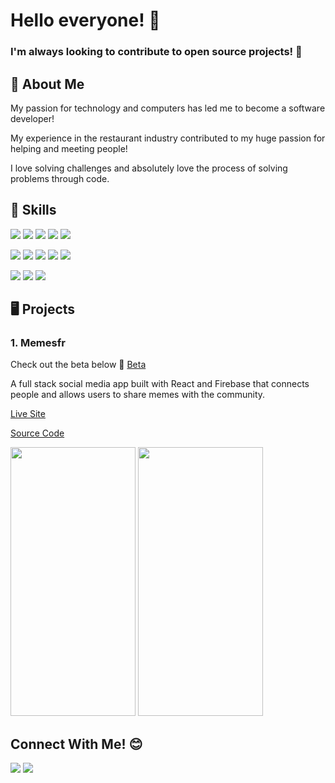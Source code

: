 # Hello everyone! 👋 

### I'm always looking to contribute to open source projects! 💞️

## 👨 About Me
My passion for technology and computers has led me to become a software developer!

My experience in the restaurant industry contributed to my huge passion for helping and meeting people!

I love solving challenges and absolutely love the process of solving problems through code. 

## 🚀 Skills
<a href="https://github.com/reillyjodonnell"><img src="https://img.shields.io/badge/JavaScript-F7DF1E?style=for-the-badge&logo=javascript&logoColor=black" /></a> <a href="https://github.com/reillyjodonnell"><img src="https://img.shields.io/badge/CSS3-1572B6?style=for-the-badge&logo=css3&logoColor=white" /></a> 
<a href="https://github.com/reillyjodonnell"><img src="https://img.shields.io/badge/HTML5-E34F26?style=for-the-badge&logo=html5&logoColor=white" /></a> 
<a href="https://github.com/reillyjodonnell"><img src="https://img.shields.io/badge/React-20232A?style=for-the-badge&logo=react&logoColor=61DAFB" /></a> 
<a href="https://github.com/reillyjodonnell"><img src="https://img.shields.io/badge/Node.js-43853D?style=for-the-badge&logo=node.js&logoColor=white" /></a> 

<a href="https://github.com/reillyjodonnell"><img src="https://img.shields.io/badge/c%23-%23239120.svg?style=for-the-badge&logo=c-sharp&logoColor=white" /></a>
<a href="https://github.com/reillyjodonnell"><img src="https://img.shields.io/badge/firebase-%23039BE5.svg?style=for-the-badge&logo=firebase" /></a> 
<a href="https://github.com/reillyjodonnell"><img src="https://img.shields.io/badge/sqlite-%2307405e.svg?style=for-the-badge&logo=sqlite&logoColor=white" /></a>
<a href="https://github.com/reillyjodonnell"><img src="https://img.shields.io/badge/Git-F05032?style=for-the-badge&logo=git&logoColor=white" /></a> 
<a href="https://github.com/reillyjodonnell"><img src="https://img.shields.io/badge/Linux-FCC624?style=for-the-badge&logo=linux&logoColor=black" /></a> 

<a href="https://github.com/reillyjodonnell"><img src="https://img.shields.io/badge/GitHub-100000?style=for-the-badge&logo=github&logoColor=white" /></a> 
<a href="https://github.com/reillyjodonnell"><img src="https://img.shields.io/badge/Visual_Studio_Code-0078D4?style=for-the-badge&logo=visual%20studio%20code&logoColor=white" /></a> 
<a href="https://github.com/reillyjodonnell"><img src="https://img.shields.io/badge/npm-CB3837?style=for-the-badge&logo=npm&logoColor=white" /></a>

## 🖥️ Projects

### 1. Memesfr

Check out the beta below 👀
[Beta](https://memesfr.com)

A full stack social media app built with React and Firebase that connects people and allows users to share memes with the community.

[Live Site](https://memesfr.com)

[Source Code](https://github.com/reillyjodonnell/Memesfr)

<p>
  <img src="https://github.com/reillyjodonnell/Memesfr_production/blob/main/.github/images/memesfr-test.gif" width="200px" height="430px"/> 
  <img src="https://github.com/reillyjodonnell/Memesfr_production/blob/main/.github/images/Memesfr1.gif?raw=true" width="200px" height="430px"/> 
</p>


## Connect With Me! 😊 
<a href="https://www.linkedin.com/in/reillyjodonnell/"><img src="https://img.shields.io/badge/LinkedIn-0077B5?style=for-the-badge&logo=linkedin&logoColor=white" /></a> <a href="mailto:odonnell.reilly.j@gmail.com"><img src="https://img.shields.io/badge/Email-D14836?style=for-the-badge&logo=gmail&logoColor=white" /></a>

<!--
